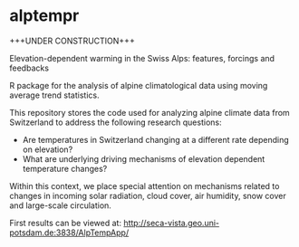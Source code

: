 # alptempr

+++UNDER CONSTRUCTION+++

Elevation-dependent warming in the Swiss Alps: features, forcings and feedbacks

R package for the analysis of alpine climatological data using moving average trend statistics.

This repository stores the code used for analyzing alpine climate data from Switzerland to address the following research questions: 
- Are temperatures in Switzerland changing at a different rate depending on elevation?
- What are underlying driving mechanisms of elevation dependent temperature changes?

Within this context, we place special attention on mechanisms related to changes in incoming solar radiation, cloud cover, air humidity, snow cover and large-scale circulation.

First results can be viewed at: http://seca-vista.geo.uni-potsdam.de:3838/AlpTempApp/
